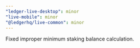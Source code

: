 ```yaml
---
"ledger-live-desktop": minor
"live-mobile": minor
"@ledgerhq/live-common": minor
---
```


Fixed improper minimum staking balance calculation.
